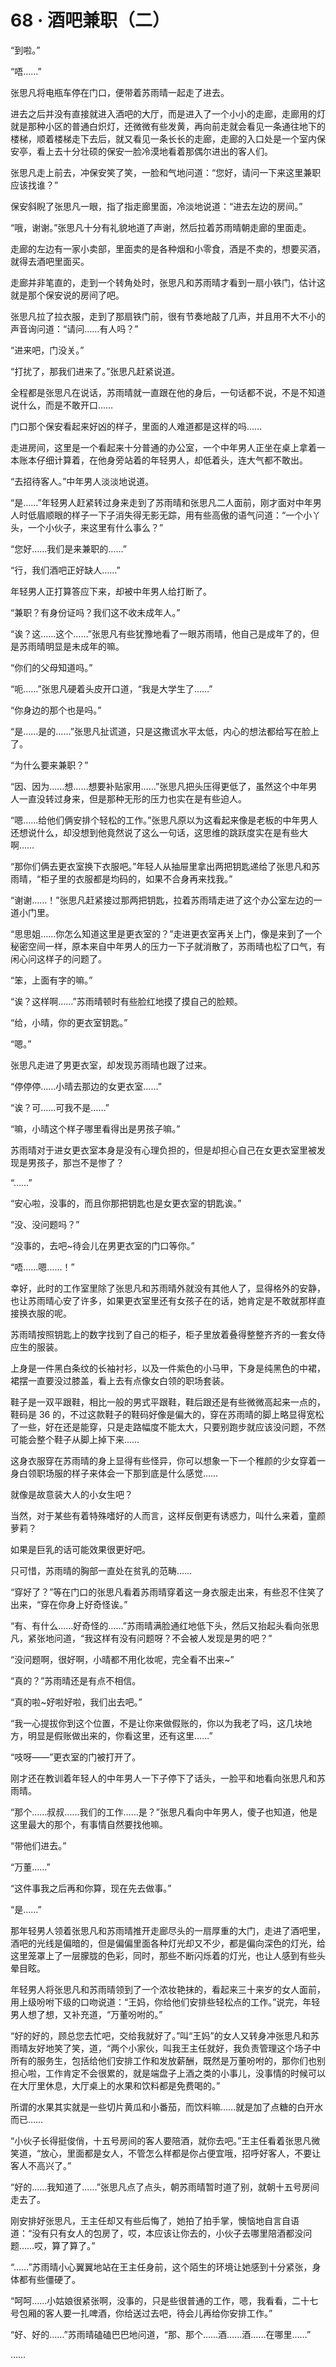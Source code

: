 # 68 · 酒吧兼职（二）

“到啦。”

“唔……”

张思凡将电瓶车停在门口，便带着苏雨晴一起走了进去。

进去之后并没有直接就进入酒吧的大厅，而是进入了一个小小的走廊，走廊用的灯就是那种小区的普通白炽灯，还微微有些发黄，再向前走就会看见一条通往地下的楼梯，顺着楼梯走下去后，就又看见一条长长的走廊，走廊的入口处是一个室内保安亭，看上去十分壮硕的保安一脸冷漠地看着那偶尔进出的客人们。

张思凡走上前去，冲保安笑了笑，一脸和气地问道：“您好，请问一下来这里兼职应该找谁？”

保安斜睨了张思凡一眼，指了指走廊里面，冷淡地说道：“进去左边的房间。”

“哦，谢谢。”张思凡十分有礼貌地道了声谢，然后拉着苏雨晴朝走廊的里面走。

走廊的左边有一家小卖部，里面卖的是各种烟和小零食，酒是不卖的，想要买酒，就得去酒吧里面买。

走廊并非笔直的，走到一个转角处时，张思凡和苏雨晴才看到一扇小铁门，估计这就是那个保安说的房间了吧。

张思凡拉了拉衣服，走到了那扇铁门前，很有节奏地敲了几声，并且用不大不小的声音询问道：“请问……有人吗？”

“进来吧，门没关。”

“打扰了，那我们进来了。”张思凡赶紧说道。

全程都是张思凡在说话，苏雨晴就一直跟在他的身后，一句话都不说，不是不知道说什么，而是不敢开口……

门口那个保安看起来好凶的样子，里面的人难道都是这样的吗……

走进房间，这里是一个看起来十分普通的办公室，一个中年男人正坐在桌上拿着一本账本仔细计算着，在他身旁站着的年轻男人，却低着头，连大气都不敢出。

“去招待客人。”中年男人淡淡地说道。

“是……”年轻男人赶紧转过身来走到了苏雨晴和张思凡二人面前，刚才面对中年男人时低眉顺眼的样子一下子消失得无影无踪，用有些高傲的语气问道：“一个小丫头，一个小伙子，来这里有什么事么？”

“您好……我们是来兼职的……”

“行，我们酒吧正好缺人……”

年轻男人正打算答应下来，却被中年男人给打断了。

“兼职？有身份证吗？我们这不收未成年人。”

“诶？这……这个……”张思凡有些犹豫地看了一眼苏雨晴，他自己是成年了的，但是苏雨晴明显是未成年的嘛。

“你们的父母知道吗。”

“呃……”张思凡硬着头皮开口道，“我是大学生了……”

“你身边的那个也是吗。”

“是……是的……”张思凡扯谎道，只是这撒谎水平太低，内心的想法都给写在脸上了。

“为什么要来兼职？”

“因、因为……想……想要补贴家用……”张思凡把头压得更低了，虽然这个中年男人一直没转过身来，但是那种无形的压力也实在是有些迫人。

“嗯……给他们俩安排个轻松的工作。”张思凡原以为这看起来像是老板的中年男人还想说什么，却没想到他竟然说了这么一句话，这思维的跳跃度实在是有些大啊……

“那你们俩去更衣室换下衣服吧。”年轻人从抽屉里拿出两把钥匙递给了张思凡和苏雨晴，“柜子里的衣服都是均码的，如果不合身再来找我。”

“谢谢……！”张思凡赶紧接过那两把钥匙，拉着苏雨晴走进了这个办公室左边的一道小门里。

“思思姐……你怎么知道这里是更衣室的？”走进更衣室再关上门，像是来到了一个秘密空间一样，原本来自中年男人的压力一下子就消散了，苏雨晴也松了口气，有闲心问这样子的问题了。

“笨，上面有字的嘛。”

“诶？这样啊……”苏雨晴顿时有些脸红地摸了摸自己的脸颊。

“给，小晴，你的更衣室钥匙。”

“嗯。”

张思凡走进了男更衣室，却发现苏雨晴也跟了过来。

“停停停……小晴去那边的女更衣室……”

“诶？可……可我不是……”

“嘛，小晴这个样子哪里看得出是男孩子嘛。”

苏雨晴对于进女更衣室本身是没有心理负担的，但是却担心自己在女更衣室里被发现是男孩子，那岂不是惨了？

“……”

“安心啦，没事的，而且你那把钥匙也是女更衣室的钥匙诶。”

“没、没问题吗？”

“没事的，去吧~待会儿在男更衣室的门口等你。”

“唔……嗯……！”

幸好，此时的工作室里除了张思凡和苏雨晴外就没有其他人了，显得格外的安静，也让苏雨晴心安了许多，如果更衣室里还有女孩子在的话，她肯定是不敢就那样直接换衣服的呢。

苏雨晴按照钥匙上的数字找到了自己的柜子，柜子里放着叠得整整齐齐的一套女侍应生的服装。

上身是一件黑白条纹的长袖衬衫，以及一件紫色的小马甲，下身是纯黑色的中裙，裙摆一直要没过膝盖，看上去有点像女白领的职场套装。

鞋子是一双平跟鞋，相比一般的男式平跟鞋，鞋后跟还是有些微微高起来一点的，鞋码是 36 的，不过这款鞋子的鞋码好像是偏大的，穿在苏雨晴的脚上略显得宽松了一些，好在还是能穿，只是走路幅度不能太大，只要别跑步就应该没问题，不然可能会整个鞋子从脚上掉下来……

这身衣服穿在苏雨晴的身上显得有些怪异，你可以想象一下一个稚颜的少女穿着一身白领职场服的样子来体会一下那到底是什么感觉……

就像是故意装大人的小女生吧？

当然，对于某些有着特殊嗜好的人而言，这样反倒更有诱惑力，叫什么来着，童颜萝莉？

如果是巨乳的话可能效果很更好吧。

只可惜，苏雨晴的胸部一直处在贫乳的范畴……

“穿好了？”等在门口的张思凡看着苏雨晴穿着这一身衣服走出来，有些忍不住笑了出来，“穿在你身上好奇怪诶。”

“有、有什么……好奇怪的……”苏雨晴满脸通红地低下头，然后又抬起头看向张思凡，紧张地问道，“我这样有没有问题呀？不会被人发现是男的吧？”

“没问题啊，很好啊，小晴都不用化妆呢，完全看不出来~”

“真的？”苏雨晴还是有点不相信。

“真的啦~好啦好啦，我们出去吧。”

“我一心提拔你到这个位置，不是让你来做假账的，你以为我老了吗，这几块地方，明显是假账做出来的，你看这里，还有这里……”

“吱呀——”更衣室的门被打开了。

刚才还在教训着年轻人的中年男人一下子停下了话头，一脸平和地看向张思凡和苏雨晴。

“那个……叔叔……我们的工作……是？”张思凡看向中年男人，傻子也知道，他是这里最大的那个，有事情自然要找他嘛。

“带他们进去。”

“万董……”

“这件事我之后再和你算，现在先去做事。”

“是……”

那年轻男人领着张思凡和苏雨晴推开走廊尽头的一扇厚重的大门，走进了酒吧里，酒吧的光线是偏暗的，但是偏偏里面各种灯光却又不少，都是偏向深色的灯光，给这里笼罩上了一层朦胧的色彩，同时，那些不断闪烁着的灯光，也让人感到有些头晕目眩。

年轻男人将张思凡和苏雨晴领到了一个浓妆艳抹的，看起来三十来岁的女人面前，用上级吩咐下级的口吻说道：“王妈，你给他们安排些轻松点的工作。”说完，年轻男人想了想，又补充道，“万董吩咐的。”

“好的好的，顾总您去忙吧，交给我就好了。”叫“王妈”的女人又转身冲张思凡和苏雨晴友好地笑了笑，道，“两个小家伙，叫我王主任就好，我负责管理这个场子中所有的服务生，包括给他们安排工作和发放薪酬，既然是万董吩咐的，那你们也别担心啦，工作肯定不会很累的，就是端盘子上酒之类的小事儿，没事情的时候可以在大厅里休息，大厅桌上的水果和饮料都是免费喝的。”

所谓的水果其实就是一些切片黄瓜和小番茄，而饮料嘛……就是加了点糖的白开水而已……

“小伙子长得挺俊俏，十五号房间的客人要陪酒，就你去吧。”王主任看着张思凡微笑道，“放心，里面都是女人，不管怎么样都是你占便宜哦，招呼好客人，不要让客人不高兴了。”

“好的……我知道了……”张思凡点了点头，朝苏雨晴暂时道了别，就朝十五号房间走去了。

刚安排好张思凡，王主任却又有些后悔了，她拍了拍手掌，懊恼地自言自语道：“没有只有女人的包房了，哎，本应该让你去的，小伙子去哪里陪酒都没问题……哎，算了算了。”

“……”苏雨晴小心翼翼地站在王主任身前，这个陌生的环境让她感到十分紧张，身体都有些僵硬了。

“呵呵……小姑娘很紧张啊，没事的，只是些很普通的工作，嗯，我看看，二十七号包厢的客人要一扎啤酒，你给送过去吧，待会儿再给你安排工作。”

“好、好的……”苏雨晴磕磕巴巴地问道，“那、那个……酒……酒……在哪里……”

……
